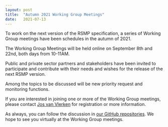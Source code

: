 ```yaml
---
layout: post
title:  "Autumn 2021 Working Group Meetings"
date:   2021-07-13
---
```


 To work on the next version of the RSMP specification, a series of Working Group meetings have been schedules in the autumn of 2021.

The Working Group Meetings will be held online on September 8th and 22nd, both days from 10-11AM.

Public and private sector partners and stakeholders have been invited to participate and contribute with their needs and wishes for the release of the next RSMP version.

Among the topics to be discussed will be new priority request and monitoring functions.

If you are interested in joining one or more of the Working Group meetings, please contact [Jos van Vlerken](mailto:cz9y@kk.dk) for registration or more information.

As always, you can follow the discussion in [our GitHub repositories](https://github.com/rsmp-nordic). We hope to see you virtually at the Working Group meetings.